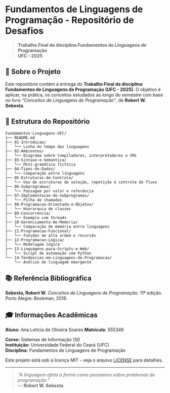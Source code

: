 
# Fundamentos de Linguagens de Programação - Repositório de Desafios

> **Trabalho Final da disciplina Fundamentos de Linguagens de Programação**  
> **UFC - 2025**

## 📖 Sobre o Projeto

Este repositório contém a entrega do **Trabalho Final da disciplina Fundamentos de Linguagens de Programação (UFC - 2025)**. O objetivo é aplicar, na prática, os conceitos estudados ao longo do semestre com base no livro *"Conceitos de Linguagens de Programação"*, de **Robert W. Sebesta**.


## 📂 Estrutura do Repositório

```
Fundamentos-Linguagens-UFC/
├── README.md
├── 01-Introducao/
│   └── Linha do tempo das linguagens
├── 02-Ambientes/
│   └── Diagrama sobre Compiladores, interpretadores e VMs
├── 03-Sintaxe-e-Semantica/
│   └── Mini-gramática fictícia
├── 04-Tipos-de-Dados/
│   └── Comparação entre linguagens
├── 05-Estruturas-de-Controle/
│   └── Uso de estruturas de seleção, repetição e controle de fluxo
├── 06-Subprogramas/
│   └── Passagem por valor e referência
├── 07-Implementacao-de-Subprogramas/
│   └── Pilha de chamadas
├── 08-Programacao-Orientada-a-Objetos/
│   └── Hierarquia de classes
├── 09-Concorrencia/
│   └── Exemplo com threads
├── 10-Gerenciamento-de-Memoria/
│   └── Comparação de memória entre linguagens
├── 11-Programacao-Funcional/
│   └── Funções de alta ordem e recursão
├── 12-Programacao-Logica/
│   └── Modelagem lógica
├── 13-Linguagens-para-Scripts-e-Web/
│   └── Script de automação com Python
└── 14-Tendencias-em-Linguagens-de-Programacao/
    └── Análise de linguagem emergente
```


## 📚 Referência Bibliográfica

**Sebesta, Robert W.** *Conceitos de Linguagens de Programação*. 11ª edição. Porto Alegre: Bookman, 2018.

## 🎓 Informações Acadêmicas

**Aluno:** Ana Letícia de Oliveira Soares
**Matrícula:** 555346 

**Curso:** Sistemas de Informação (SI)  
**Instituição:** Universidade Federal do Ceará (UFC)  
**Disciplina:** Fundamentos de Linguagens de Programação  




Este projeto está sob a licença MIT - veja o arquivo [LICENSE](LICENSE) para detalhes.

---

> *"A linguagem afeta a forma como pensamos sobre problemas de programação."*  
> — **Robert W. Sebesta**
